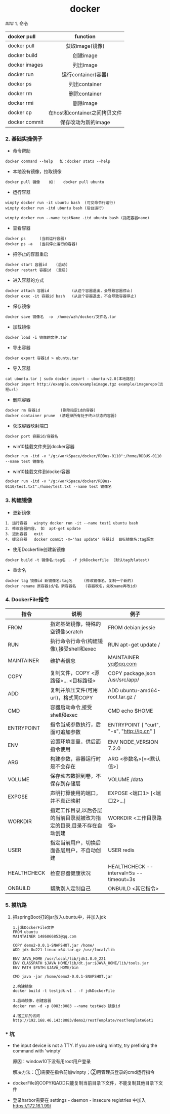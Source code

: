 <h1><center>docker</center></h1>
### 1.  命令

| docker pull   |           function            |
| :------------ | :---------------------------: |
| docker pull   |        获取image(镜像)        |
| docker build  |           创建image           |
| docker images |           列出image           |
| docker run    |      运行container(容器)      |
| docker ps     |         列出container         |
| docker rm     |         删除container         |
| docker rmi    |           删除image           |
| docker cp     | 在host和container之间拷贝文件 |
| docker commit |      保存改动为新的image      |

### 2. 基础实操例子

-  命令帮助

```
docker command --help   如：docker stats --help
```

- 本地没有镜像，拉取镜像

```
docker pull 镜像    如：   docker pull ubuntu
```

- 运行容器

```
winpty docker run -it ubuntu bash  (可交命令行运行)
winpty docker run -itd ubuntu bash (后台运行)

winpty docker run --name testName -itd ubuntu bash (指定容器name)
```

- 查看容器

```
docker ps      (当前运行容器)
docker ps -a   (当前停止运行的容器)
```

- 把停止的容器重启

```
docker start 容器id    (启动)
docker restart 容器id  (重启)
```

- 进入容器的方式

```
docker attach 容器id          (从这个容器退出，会导致容器停止)
docker exec -it 容器id bash   (从这个容器退出，不会导致容器停止)
```

- 保存镜像

```
docker save 镜像名  -o  /home/wzh/docker/文件名.tar
```

- 加载镜像

```
docker load -i 镜像的文件.tar  
```

- 导出容器

```
docker export 容器id > ubuntu.tar
```

- 导入容器

```
cat ubuntu.tar | sudo docker import - ubuntu:v2.0(本地路径)
docker import http://example.com/exampleimage.tgz example/imagerepo(远程url)
```

- 删除容器

```
docker rm 容器id	       (删除指定id的容器)
docker container prune  (清理掉所有处于终止状态的容器)
```

- 获取容器映射端口


```
docker port 容器id/容器名
```

- win10挂载文件夹到docker容器

```
docker run -itd -v "/g:/workSpace/docker/RDBus-0110":/home/RDBUS-0110 --name test 镜像名
```

- win10挂载文件到docker容器

```
docker run -itd -v "/g:/workSpace/docker/RDBus-0110/test.txt":/home/test.txt --name test 镜像名
```

### 3. 构建镜像

- 更新镜像

```
1. 运行容器   winpty docker run -it --name test1 ubuntu bash 
2. 修改容器内容， 如  apt-get update
3. 退出容器   exit
4. 提交容器   docker commit -m='has update' 容器id  目标镜像名:tag版本
```

- 使用Dockerfile创建新镜像

```
docker build -t 镜像名:tag名 . -f jdkDockerfile  (默认tag为latest)
```

- 重命名

```
docker tag 镜像id 新镜像名:tag名     (修改镜像名，复制一个新的)
docker rename 原容器id/名 新容器名    (容器改名，先改name再改id)
```

### 4. DockerFile指令

| 指令        | 说明                                                         | 例子                                        |
| ----------- | ------------------------------------------------------------ | ------------------------------------------- |
| FROM        | 指定基础镜像，特殊的空镜像scratch                            | FROM debian:jessie                          |
| RUN         | 执行命令行命令(构建镜像),接受shell和exec                     | RUN apt-get update /                        |
| MAINTAINER  | 维护者信息                                                   | MAINTAINER yq@qq.com                        |
| COPY        | 复制文件，COPY <源路径>... <目标路径>                        | COPY package.json /usr/src/app/             |
| ADD         | 复制并解压文件(可用url)，格式同COPY                          | ADD ubuntu-amd64-root.tar.gz /              |
| CMD         | 容器启动命令,接受shell和exec                                 | CMD echo $HOME                              |
| ENTRYPOINT  | 指令当成参数执行，后面可追加参数                             | ENTRYPOINT [ "curl", "-s", "http://ip.cn" ] |
| ENV         | 设置环境变量，供后面指令使用                                 | ENV NODE_VERSION 7.2.0                      |
| ARG         | 构建参数，容器运行时是不会存在                               | ARG <参数名>[=<默认值>]                     |
| VOLUME      | 保存动态数据到卷，不保存到存储层                             | VOLUME /data                                |
| EXPOSE      | 声明打算使用的端口，并不真正映射                             | EXPOSE <端口1> [<端口2>...]                 |
| WORKDIR     | 指定工作目录,以后各层的当前目录就被改为指定的目录,目录不存在自动创建 | WORKDIR <工作目录路径>                      |
| USER        | 指定当前用户，切换后面各层用户，不自动创建                   | USER redis                                  |
| HEALTHCHECK | 检查容器健康状况                                             | HEALTHCHECK --interval=5s --timeout=3s      |
| ONBUILD     | 帮助别人定制自己                                             | ONBUILD <其它指令>                          |

### 5. 摸坑路

1. 把springBoot打的jar放入ubuntu中，并加入jdk

   ```
   1.jdkDockerFile文件
   FROM ubuntu
   MAINTAINER 1486866853@qq.com
   
   COPY demo2-0.0.1-SNAPSHOT.jar /home/
   ADD jdk-8u221-linux-x64.tar.gz /usr/local/lib
   
   ENV JAVA_HOME /usr/local/lib/jdk1.8.0_221
   ENV CLASSPATH $JAVA_HOME/lib/dt.jar:$JAVA_HOME/lib/tools.jar
   ENV PATH $PATH:$JAVA_HOME/bin
   
   CMD java -jar /home/demo2-0.0.1-SNAPSHOT.jar
   
   2.构建镜像
   docker build -t testjdk:v1 . -f jdkDockerFile
   
   3.启动镜像，创建容器
   docker run -d -p 8083:8083 --name testWeb 镜像id
   
   4.宿主机的访问
   http://192.168.46.143:8083/demo2/restTemplate/restTemplateGet1
   ```

   

### * 坑

- the input device is not a TTY.  If you are using mintty, try prefixing the command with 'winpty'

  原因：window10下没有用root用户登录

  解决方法：①需要在指令前加winpty；②用管理员登录的cmd运行指令

- dockerFile的COPY和ADD只能复制当前目录下文件，不能复制其他目录下文件

- 登录harbor需要在 settings - daemon - insecure registries 中加入 https://172.16.1.99/ 
